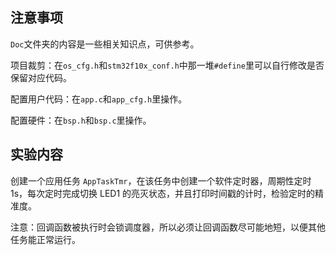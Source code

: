 ## 注意事项

`Doc`文件夹的内容是一些相关知识点，可供参考。

项目裁剪：在`os_cfg.h`和`stm32f10x_conf.h`中那一堆`#define`里可以自行修改是否保留对应代码。

配置用户代码：在`app.c`和`app_cfg.h`里操作。

配置硬件：在`bsp.h`和`bsp.c`里操作。

## 实验内容

创建一个应用任务 `AppTaskTmr`，在该任务中创建一个软件定时器，周期性定时 1s，每次定时完成切换 LED1 的亮灭状态，并且打印时间戳的计时，检验定时的精准度。

注意：回调函数被执行时会锁调度器，所以必须让回调函数尽可能地短，以便其他任务能正常运行。